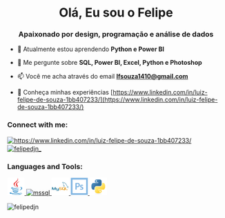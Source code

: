 <h1 align="center">Olá, Eu sou o Felipe</h1>
<h3 align="center">Apaixonado por design, programação e análise de dados</h3>

- 🌱 Atualmente estou aprendendo **Python e Power BI**

- 💬 Me pergunte sobre **SQL, Power BI, Excel, Python e Photoshop**

- 📫 Você me acha através do email **lfsouza1410@gmail.com**

- 📄 Conheça minhas experiências [https://www.linkedin.com/in/luiz-felipe-de-souza-1bb407233/](https://www.linkedin.com/in/luiz-felipe-de-souza-1bb407233/)

<h3 align="left">Connect with me:</h3>
<p align="left">
<a href="https://linkedin.com/in/https://www.linkedin.com/in/luiz-felipe-de-souza-1bb407233/" target="blank"><img align="center" src="https://raw.githubusercontent.com/rahuldkjain/github-profile-readme-generator/master/src/images/icons/Social/linked-in-alt.svg" alt="https://www.linkedin.com/in/luiz-felipe-de-souza-1bb407233/" height="30" width="40" /></a>
<a href="https://instagram.com/felipedjn_" target="blank"><img align="center" src="https://raw.githubusercontent.com/rahuldkjain/github-profile-readme-generator/master/src/images/icons/Social/instagram.svg" alt="felipedjn_" height="30" width="40" /></a>
</p>

<h3 align="left">Languages and Tools:</h3>
<p align="left"> <a href="https://www.java.com" target="_blank" rel="noreferrer"> <img src="https://raw.githubusercontent.com/devicons/devicon/master/icons/java/java-original.svg" alt="java" width="40" height="40"/> </a> <a href="https://www.microsoft.com/en-us/sql-server" target="_blank" rel="noreferrer"> <img src="https://www.svgrepo.com/show/303229/microsoft-sql-server-logo.svg" alt="mssql" width="40" height="40"/> </a> <a href="https://www.mysql.com/" target="_blank" rel="noreferrer"> <img src="https://raw.githubusercontent.com/devicons/devicon/master/icons/mysql/mysql-original-wordmark.svg" alt="mysql" width="40" height="40"/> </a> <a href="https://www.photoshop.com/en" target="_blank" rel="noreferrer"> <img src="https://raw.githubusercontent.com/devicons/devicon/master/icons/photoshop/photoshop-line.svg" alt="photoshop" width="40" height="40"/> </a> <a href="https://www.python.org" target="_blank" rel="noreferrer"> <img src="https://raw.githubusercontent.com/devicons/devicon/master/icons/python/python-original.svg" alt="python" width="40" height="40"/> </a> </p>

<p><img align="center" src="https://github-readme-stats.vercel.app/api/top-langs?username=felipedjn&show_icons=true&locale=en&layout=compact" alt="felipedjn" /></p>
